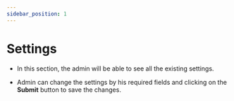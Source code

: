 ```yaml
---
sidebar_position: 1
---
```


# Settings


- In this section, the admin will be able to see all the existing settings.

- Admin can change the settings by his required fields and clicking on the **Submit** button to save the changes.

<!-- ![Settings](./img/1.png) -->
